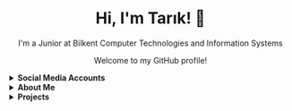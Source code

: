 <!-- Introduction -->
<h1 align="center">Hi, I'm Tarık! 👋</h1>
<p align="center">I'm a Junior at Bilkent Computer Technologies and Information Systems</p>
<p align="center">Welcome to my GitHub profile!</p>

<details>
<summary>
  <strong>Social Media Accounts</strong>
</summary>

<p>Feel free to connect with me on LinkedIn or check out my other profiles below.</p>

<p>
  <a href="https://www.linkedin.com/in/tarik-anafarta/" target="_blank"><img src="https://img.shields.io/badge/LinkedIn-Connect-blue?logo=linkedin"></a>
  <a href="mailto:tarikanafarta@hotmail.com"><img src="https://img.shields.io/badge/Email-Send%20a%20Message-red"></a>
</p>
</details>

<details>
<summary>
  <strong>About Me</strong>
</summary>

<p>
  <strong>Software Engineer</strong><br>
  - Currently working at Stash.<br>
</p>
</details>

<details>
<summary>
  <strong>Projects</strong>
</summary>

<ul>
  <li><a href="https://github.com/TarikAnafarta/Java-Project" target="_blank">Java Project</a> - a Java-based library management system.</li>
  <li><a href="https://github.com/TarikAnafarta/HTML-Project" target="_blank">HTML Project</a> - a JS-based Crypto Trading Information System.</li>
  <li><a href="https://github.com/TarikAnafarta/256-Project" target="_blank">Backend Project</a> - a PHP based marketplace simulator.</li>
  <li><a href="https://github.com/TarikAnafarta/OpenGL-Project1" target="_blank">OpenGL-Project1</a> - a Simple OpenGL Project.</li>
  <li><a href="https://github.com/TarikAnafarta/OpenGL-Project2" target="_blank">OpenGL-Project2</a> - an Advanced OpenGL Project.</li>
</ul>
</details>
